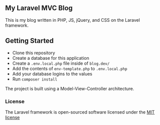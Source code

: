 ## My Laravel MVC Blog

This is my blog written in PHP, JS, jQuery, and CSS on the Laravel framework.

## Getting Started
- Clone this repository
- Create a database for this application
- Create a `.env.local.php` file inside of `blog.dev/`
- Add the contents of `env-template.php` to `.env.local.php`
- Add your database logins to the values
- Run `composer install`

The project is built using a Model-View-Controller architecture.

### License

The Laravel framework is open-sourced software licensed under the [MIT license](http://opensource.org/licenses/MIT)
